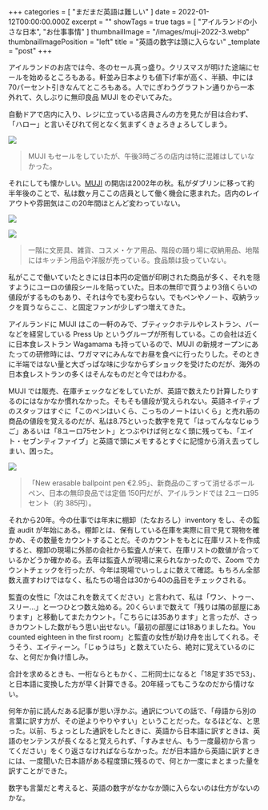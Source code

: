 +++
categories = [ "まだまだ英語は難しい" ]
date = 2022-01-12T00:00:00.000Z
excerpt = ""
showTags = true
tags = [ "アイルランドの小さな日本", "お仕事事情" ]
thumbnailImage = "/images/muji-2022-3.webp"
thumbnailImagePosition = "left"
title = "英語の数字は頭に入らない"
_template = "post"
+++

アイルランドのお店では今、冬のセール真っ盛り。クリスマスが明けた途端にセールを始めるところもある。軒並み日本よりも値下げ率が高く、半額、中には70パーセント引きなんてところもある。人でにぎわうグラフトン通りから一本外れて、久しぶりに無印良品 MUJI をのぞいてみた。

<!--more-->

自動ドアで店内に入り、レジに立っている店員さんの方を見たが目は合わず、「ハロー」と言いそびれて何となく気まずくきょろきょろしてしまう。

![](/images/muji-2022-1.webp)

> MUJI もセールをしていたが、午後3時ごろの店内は特に混雑はしていなかった。

それにしても懐かしい。[MUJI](https://www.muji.ie/) の開店は2002年の秋。私がダブリンに移って約半年後のことで、私は数ヶ月ここの店員として働く機会に恵まれた。店内のレイアウトや雰囲気はこの20年間ほとんど変わっていない。

![](/images/muji-2022-4.webp)

![](/images/muji-2022-2.webp)

> 一階に文房具、雑貨、コスメ・ケア用品、階段の踊り場に収納用品、地階にはキッチン用品や洋服が売っている。食品類は扱っていない。

私がここで働いていたときには日本円の定価が印刷された商品が多く、それを隠すようにユーロの値段シールを貼っていた。日本の無印で買うより3倍くらいの値段がするものもあり、それは今でも変わらない。でもペンやノート、収納ラックを買うならここ、と固定ファンが少しずつ増えてきた。

アイルランドに MUJI はこの一軒のみで、ブティックホテルやレストラン、バーなどを経営している Press Up というグループが所有している。この会社は近くに日本食レストラン Wagamama も持っているので、MUJI の新規オープンにあたっての研修時には、ワガママにみんなでお昼を食べに行ったりした。そのときに半端ではない量と大ざっぱな味に少なからずショックを受けたのだが、海外の日本食レストランの多くはそんなものだと今ではわかる。

MUJI では販売、在庫チェックなどをしていたが、英語で数えたり計算したりするのにはなかなか慣れなかった。そもそも値段が覚えられない。英語ネイティブのスタッフはすぐに「このペンはいくら、こっちのノートはいくら」と売れ筋の商品の値段を覚えるのだが、私は8.75といった数字を見て「はってんななじゅうご」あるいは「8ユーロ75セント」とつぶやけば何となく頭に残っても、「エイト・セブンティファイブ」と英語で頭にメモするとすぐに記憶から消え去ってしまい、困った。

![](/images/muji-2022-3.webp)

> 「New erasable ballpoint pen €2.95」、新商品のこすって消せるボールペン、日本の無印良品では定価 150円だが、アイルランドでは 2ユーロ95セント（約 385円）。

それから20年。今の仕事では年末に棚卸（たなおろし）inventory をし、その監査 audit が年始にある。棚卸とは、保有している在庫を実際に目で見て現物を確かめ、その数量をカウントすることだ。そのカウントをもとに在庫リストを作成すると、棚卸の現場に外部の会社から監査人が来て、在庫リストの数値が合っているかどうか確かめる。去年は監査人が現場に来られなかったので、Zoom でカウントチェックを行ったが、今年は現場でいっしょに数えて確認。もちろん全部数え直すわけではなく、私たちの場合は30から40の品目をチェックされる。

監査の女性に「次はこれを数えてください」と言われて、私は「ワン、トゥー、スリー...」と一つひとつ数え始める。20くらいまで数えて「残りは隣の部屋にあります」と移動してまたカウント。「こちらには35あります」と言ったが、さっきカウントした数がもう思い出せない。「最初の部屋には18ありましたね。You counted eighteen in the first room」と監査の女性が助け舟を出してくれる。そうそう、エイティーン。「じゅうはち」と数えていたら、絶対に覚えているのにな、と何だか負け惜しみ。

合計を求めるときも、一桁ならともかく、二桁同士になると「18足す35で53」、と日本語に変換した方が早く計算できる。20年経ってもこうなのだから情けない。

何年か前に読んだある記事が思い浮かぶ。通訳についての話で、「母語から別の言葉に訳す方が、その逆よりやりやすい」ということだった。なるほどな、と思った。以前、ちょっとした通訳をしたときに、英語から日本語に訳すときは、英語のセンテンスが長くなると覚えられず、「すみません、もう一度最初から言ってください」をくり返さなければならなかった。だが日本語から英語に訳すときには、一度聞いた日本語がある程度頭に残るので、何とか一度にまとまった量を訳すことができた。

数字も言葉だと考えると、英語の数字がなかなか頭に入らないのは仕方がないのかな。
